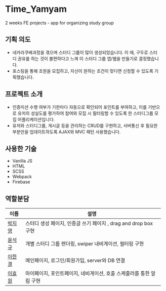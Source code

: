 # Time_Yamyam
2 weeks FE projects - app for organizing study group

## 기획 의도
- 네카라쿠배과정을 겪으며 스터디 그룹이 많이 생성되었습니다. 이 때, 구두로 스터디 권유를 하는 것이 불편하다고 느껴 이 스터디 그룹 앱/웹을 만들기로 결정했습니다. 
- 포스팅을 통해 조원을 모집하고, 자신이 원하는 조건이 맞다면 신청할 수 있도록 기획했습니다. 

## 프로젝트 소개
- 인증미션 수행 여부가 기한마다 자동으로 확인되어 포인트를 부여하고, 이를 기반으로 유저의 성실도를 평가하여 참여와 모집 시 필터링할 수 있도록 한 스터디그룹 모집 어플리케이션입니다.
- 유저와 스터디그룹, 게시글 등을 관리하는 CRUD를 구현하고, 서버통신 후 필요한 부분만을 업데이트하도록 AJAX와 MVC 패턴 사용했습니다.

## 사용한 기술
- Vanilla JS
- HTML
- SCSS
- Webpack
- Firebase

## 역할분담
| 이름                                      | 설명                                                                                  |
| ----------------------------------------- | ------------------------------------------------------------------------------------- |
| [박지영](https://github.com/kkdd0757) |   스터디 생성 페이지, 인증글 쓰기 페이지 , drag and drop box 구현 |
| [윤석규](https://github.com/dbstjrrb12)   |  개별 스터디 그룹 랜더링, swiper 내비게이션, 필터링 구현 |
|[이한결](https://github.com/hanana1253)   |  메인페이지, 로그인/회원가입, server와 DB 연결 |
| [이효원](https://github.com/hhhyyo)   |   마이페이지, 포인트페이지, 네비게이션, 호출 스케줄러를 통한 알림 구현 |
